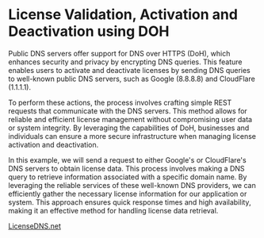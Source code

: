 # License Validation, Activation and Deactivation using DOH

Public DNS servers offer support for DNS over HTTPS (DoH), which enhances security and privacy by encrypting DNS queries. This feature enables users to activate and deactivate licenses by sending DNS queries to well-known public DNS servers, such as Google (8.8.8.8) and CloudFlare (1.1.1.1). 

To perform these actions, the process involves crafting simple REST requests that communicate with the DNS servers. This method allows for reliable and efficient license management without compromising user data or system integrity. By leveraging the capabilities of DoH, businesses and individuals can ensure a more secure infrastructure when managing license activation and deactivation.

In this example, we will send a request to either Google's or CloudFlare's DNS servers to obtain license data. This process involves making a DNS query to retrieve information associated with a specific domain name. By leveraging the reliable services of these well-known DNS providers, we can efficiently gather the necessary license information for our application or system. This approach ensures quick response times and high availability, making it an effective method for handling license data retrieval.

[LicenseDNS.net](https://www.LicenseDNS.net/)
